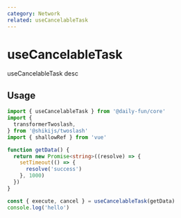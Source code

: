 ```yaml
---
category: Network
related: useCancelableTask
---
```


# useCancelableTask

useCancelableTask desc

## Usage

```ts {11} twoslash colorize-brackets
import { useCancelableTask } from '@daily-fun/core'
import {
  transformerTwoslash,
} from '@shikijs/twoslash'
import { shallowRef } from 'vue'

function getData() {
  return new Promise<string>((resolve) => {
    setTimeout(() => {
      resolve('success')
    }, 1000)
  })
}

const { execute, cancel } = useCancelableTask(getData)
console.log('hello')
```
